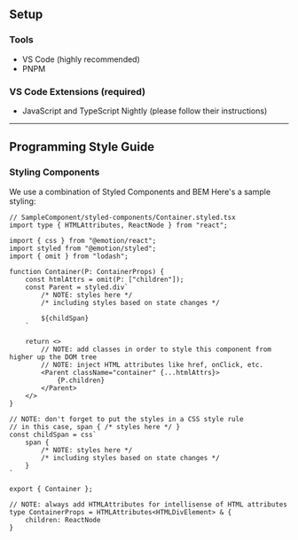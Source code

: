 ## Setup

### Tools

- VS Code (highly recommended)
- PNPM

### VS Code Extensions (required)

- JavaScript and TypeScript Nightly (please follow their instructions)

---

## Programming Style Guide

### Styling Components

We use a combination of Styled Components and BEM
Here's a sample styling:

```
// SampleComponent/styled-components/Container.styled.tsx
import type { HTMLAttributes, ReactNode } from "react";

import { css } from "@emotion/react";
import styled from "@emotion/styled";
import { omit } from "lodash";

function Container(P: ContainerProps) {
    const htmlAttrs = omit(P: ["children"]);
    const Parent = styled.div`
        /* NOTE: styles here */
        /* including styles based on state changes */

        ${childSpan}
    `

    return <>
        // NOTE: add classes in order to style this component from higher up the DOM tree
        // NOTE: inject HTML attributes like href, onClick, etc.
        <Parent className="container" {...htmlAttrs}>
            {P.children}
        </Parent>
    </>
}

// NOTE: don't forget to put the styles in a CSS style rule
// in this case, span { /* styles here */ }
const childSpan = css`
    span {
        /* NOTE: styles here */
        /* including styles based on state changes */
    }
`

export { Container };

// NOTE: always add HTMLAttributes for intellisense of HTML attributes
type ContainerProps = HTMLAttributes<HTMLDivElement> & {
    children: ReactNode
}
```
